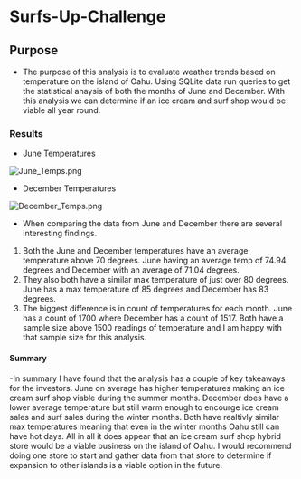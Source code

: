 # Surfs-Up-Challenge

## Purpose
- The purpose of this analysis is to evaluate weather trends based on temperature on the island of Oahu. Using SQLite data run queries to get the statistical anaysis of both the months of June and December. With this analysis we can determine if an ice cream and surf shop would be viable all year round. 

### Results
- June Temperatures

![June_Temps.png](https://github.com/mselover21/Surfs_Up/blob/main/Images/June_Temps.png)

- December Temperatures

![December_Temps.png](https://github.com/mselover21/Surfs_Up/blob/main/Images/December_Temps.png)

- When comparing the data from June and December there are several interesting findings.
1. Both the June and December temperatures have an average temperature above 70 degrees. June having an average temp of 74.94 degrees and December with an average of 71.04 degrees. 
2. They also both have a similar max temperature of just over 80 degrees. June has a max temperature of 85 degrees and December has 83 degrees.
3. The biggest difference is in count of temperatures for each month. June has a count of 1700 where December has a count of 1517. Both have a sample size above 1500 readings of temperature and I am happy with that sample size for this analysis. 

#### Summary
-In summary I have found that the analysis has a couple of key takeaways for the investors. June on average has higher temperatures making an ice cream surf shop viable during the summer months. December does have a lower average temperature but still warm enough to encourge ice cream sales and surf sales during the winter months. Both have realtivly similar max temperatures meaning that even in the winter months Oahu still can have hot days. All in all it does appear that an ice cream surf shop hybrid store would be a viable business on the island of Oahu. I would recommend doing one store to start and gather data from that store to determine if expansion to other islands is a viable option in the future.
